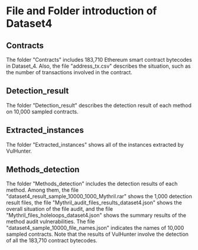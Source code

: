 # File and Folder introduction of Dataset4

## Contracts
The folder "Contracts" includes 183,710 Ethereum smart contract bytecodes in Dataset_4. Also, the file "address_tx.csv" describes the situation, such as the number of transactions involved in the contract.

## Detection_result

The folder "Detection_result" describes the detection result of each method on 10,000 sampled contracts.

## Extracted_instances

The folder "Extracted_instances" shows all of the instances extracted by VulHunter.

## Methods_detection

The folder "Methods_detection" includes the detection results of each method. Among them, the file "dataset4_result_sample_10000_1000_Mythril.rar" shows the 1,000 detection result files, the file "Mythril_audit_files_results_dataset4.json" shows the overall situation of the file audit, and the file "Mythril_files_holeloops_dataset4.json" shows the summary results of the method audit vulnerabilities. The file "dataset4_sample_10000_file_names.json" indicates the names of 10,000 sampled contracts. Note that the results of VulHunter involve the detection of all the 183,710 contract bytecodes.
